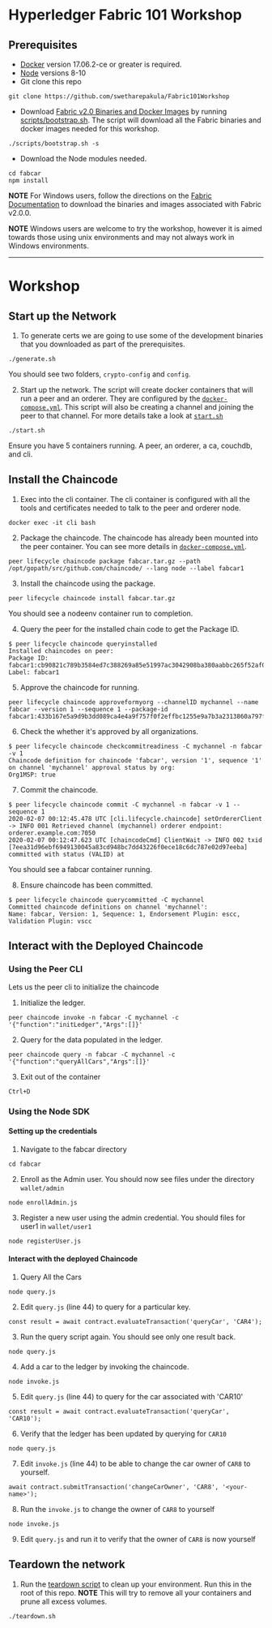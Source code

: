 # Hyperledger Fabric 101 Workshop


## Prerequisites

- [Docker](https://www.docker.com/get-started) version 17.06.2-ce or greater is required.
- [Node](https://nodejs.org/en/download/releases/) versions 8-10
- Git clone this repo
```
git clone https://github.com/swetharepakula/Fabric101Workshop
```
- Download [Fabric v2.0 Binaries and Docker Images](https://hyperledger-fabric.readthedocs.io/en/release-2.0/install.html)
by running [scripts/bootstrap.sh](scripts/bootstrap.sh). The script will download
all the Fabric binaries and docker images needed for this workshop.
```
./scripts/bootstrap.sh -s
```
- Download the Node modules needed.
```
cd fabcar
npm install
```

**NOTE** For Windows users, follow the directions on the [Fabric Documentation](https://hyperledger-fabric.readthedocs.io/en/release-2.0/install.html)
to download the binaries and images associated with Fabric v2.0.0.

**NOTE** Windows users are welcome to try the workshop, however it is aimed
towards those using unix environments and may not always work in Windows environments.

---

# Workshop

## Start up the Network
1. To generate certs we are going to use some of the development binaries that
you downloaded as part of the prerequisites.
```
./generate.sh
```
You should see two folders, `crypto-config` and `config`.

2. Start up the network. The script will create docker containers that will run a
peer and an orderer. They are configured by the [`docker-compose.yml`](./docker-compose.yml). This script will also be creating a channel and joining the peer
to that channel. For more details take a look at [`start.sh`](./start.sh)
```
./start.sh
```
Ensure you have 5 containers running. A peer, an orderer, a ca, couchdb, and cli.

## Install the Chaincode

1. Exec into the cli container. The cli container is configured with all the tools
and certificates needed to talk to the peer and orderer node.
```
docker exec -it cli bash
```

2. Package the chaincode. The chaincode has already been mounted into the
peer container. You can see more details in [`docker-compose.yml`](./docker-compose.yml).
```
peer lifecycle chaincode package fabcar.tar.gz --path /opt/gopath/src/github.com/chaincode/ --lang node --label fabcar1
```

3. Install the chaincode using the package.
```
peer lifecycle chaincode install fabcar.tar.gz
```
You should see a nodeenv container run to completion.

4. Query the peer for the installed chain code to get the Package ID.
```
$ peer lifecycle chaincode queryinstalled
Installed chaincodes on peer:
Package ID: fabcar1:cb90821c789b3584ed7c388269a85e51997ac3042908ba380aabbc265f52af05, Label: fabcar1
```

5. Approve the chaincode for running.
```
peer lifecycle chaincode approveformyorg --channelID mychannel --name fabcar --version 1 --sequence 1 --package-id fabcar1:433b167e5a9d9b3dd089ca4e4a9f757f0f2effbc1255e9a7b3a2313860a797ff
```

6. Check the whether it's approved by all organizations.
```
$ peer lifecycle chaincode checkcommitreadiness -C mychannel -n fabcar -v 1
Chaincode definition for chaincode 'fabcar', version '1', sequence '1' on channel 'mychannel' approval status by org:
Org1MSP: true
```

7. Commit the chaincode.
```
$ peer lifecycle chaincode commit -C mychannel -n fabcar -v 1 --sequence 1
2020-02-07 00:12:45.478 UTC [cli.lifecycle.chaincode] setOrdererClient -> INFO 001 Retrieved channel (mychannel) orderer endpoint: orderer.example.com:7050
2020-02-07 00:12:47.623 UTC [chaincodeCmd] ClientWait -> INFO 002 txid [7eea31d96ebf6949130045a83cd948bc7dd43226f0ece18c6dc787e02d97eeba] committed with status (VALID) at
```
You should see a fabcar container running.

8. Ensure chaincode has been committed.
```
$ peer lifecycle chaincode querycommitted -C mychannel
Committed chaincode definitions on channel 'mychannel':
Name: fabcar, Version: 1, Sequence: 1, Endorsement Plugin: escc, Validation Plugin: vscc
```

## Interact with the Deployed Chaincode

### Using the Peer CLI
Lets us the peer cli to initialize the chaincode

1. Initialize the ledger.
```
peer chaincode invoke -n fabcar -C mychannel -c '{"function":"initLedger","Args":[]}'
```

2. Query for the data populated in the ledger.
```
peer chaincode query -n fabcar -C mychannel -c '{"function":"queryAllCars","Args":[]}'
```

3. Exit out of the container
```
Ctrl+D
```

### Using the Node SDK

#### Setting up the credentials

1. Navigate to the fabcar directory
```
cd fabcar
```

2. Enroll as the Admin user. You should now see files under the directory `wallet/admin`
```
node enrollAdmin.js
```

3. Register a new user using the admin credential. You should files for user1 in `wallet/user1`
```
node registerUser.js
```

#### Interact with the deployed Chaincode

1. Query All the Cars
```
node query.js
```

2. Edit `query.js` (line 44) to query for a particular key.
```
const result = await contract.evaluateTransaction('queryCar', 'CAR4');
```

3. Run the query script again. You should see only one result back.
```
node query.js
```

4. Add a car to the ledger by invoking the chaincode.
```
node invoke.js
```

5. Edit `query.js` (line 44) to query for the car associated with 'CAR10'
```
const result = await contract.evaluateTransaction('queryCar', 'CAR10');
```

6. Verify that the ledger has been updated by querying for `CAR10`
```
node query.js
```

7. Edit `invoke.js` (line 44) to be able to change the car owner of `CAR8` to yourself.
```
await contract.submitTransaction('changeCarOwner', 'CAR8', '<your-name>');
```

8. Run the `invoke.js` to change the owner of `CAR8` to yourself
```
node invoke.js
```

9. Edit `query.js` and run it to verify that the owner of `CAR8` is now yourself

## Teardown the network

1. Run the [teardown script](./teardown.sh) to clean up your environment. Run this in the root of this repo. **NOTE** This will try to
remove all your containers and prune all excess volumes.
```
./teardown.sh
```
